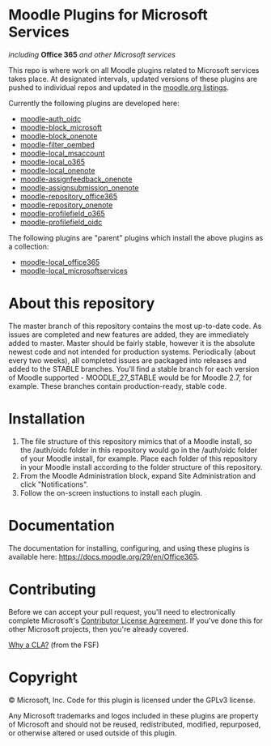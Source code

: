 # Moodle Plugins for Microsoft Services
*including* **Office 365** *and other Microsoft services*

This repo is where work on all Moodle plugins related to Microsoft services takes place. At designated intervals, updated versions of these plugins are pushed to individual repos and updated in the [moodle.org listings](https://moodle.org/plugins).

Currently the following plugins are developed here:

- [moodle-auth_oidc](https://github.com/Microsoft/moodle-auth_oidc)
- [moodle-block_microsoft](https://github.com/Microsoft/moodle-block_microsoft)
- [moodle-block_onenote](https://github.com/Microsoft/moodle-block_onenote)
- [moodle-filter_oembed](https://github.com/Microsoft/moodle-filter_oembed)
- [moodle-local_msaccount](https://github.com/Microsoft/moodle-local_msaccount)
- [moodle-local_o365](https://github.com/Microsoft/moodle-local_o365)
- [moodle-local_onenote](https://github.com/Microsoft/moodle-local_onenote)
- [moodle-assignfeedback_onenote](https://github.com/Microsoft/moodle-assignfeedback_onenote)
- [moodle-assignsubmission_onenote](https://github.com/Microsoft/moodle-assignsubmission_onenote)
- [moodle-repository_office365](https://github.com/Microsoft/moodle-repository_office365)
- [moodle-repository_onenote](https://github.com/Microsoft/moodle-repository_onenote)
- [moodle-profilefield_o365](https://github.com/Microsoft/moodle-profilefield_o365)
- [moodle-profilefield_oidc](https://github.com/Microsoft/moodle-profilefield_oidc)

The following plugins are "parent" plugins which install the above plugins as a collection:

- [moodle-local_office365](https://github.com/Microsoft/moodle-local_office365)
- [moodle-local_microsoftservices](https://github.com/Microsoft/moodle-local_microsoftservices)

# About this repository
The master branch of this repository contains the most up-to-date code. As issues are completed and new features are added, they are immediately added to master. Master should be fairly stable, however it is the absolute newest code and not intended for production systems. Periodically (about every two weeks), all completed issues are packaged into releases and added to the STABLE branches. You'll find a stable branch for each version of Moodle supported - MOODLE_27_STABLE would be for Moodle 2.7, for example. These branches contain production-ready, stable code.

# Installation
1. The file structure of this repository mimics that of a Moodle install, so the /auth/oidc folder in this repository would go in the /auth/oidc folder of your Moodle install, for example. Place each folder of this repository in your Moodle install according to the folder structure of this repository.
2. From the Moodle Administration block, expand Site Administration and click "Notifications".
3. Follow the on-screen instuctions to install each plugin.

# Documentation

The documentation for installing, configuring, and using these plugins is available here: https://docs.moodle.org/29/en/Office365.

# Contributing

Before we can accept your pull request, you'll need to electronically complete Microsoft's [Contributor License Agreement](https://cla.microsoft.com/). If you've done this for other Microsoft projects, then you're already covered.

[Why a CLA?](https://www.gnu.org/licenses/why-assign.html) (from the FSF)

# Copyright

&copy; Microsoft, Inc.  Code for this plugin is licensed under the GPLv3 license.

Any Microsoft trademarks and logos included in these plugins are property of Microsoft and should not be reused, redistributed, modified, repurposed, or otherwise altered or used outside of this plugin.
